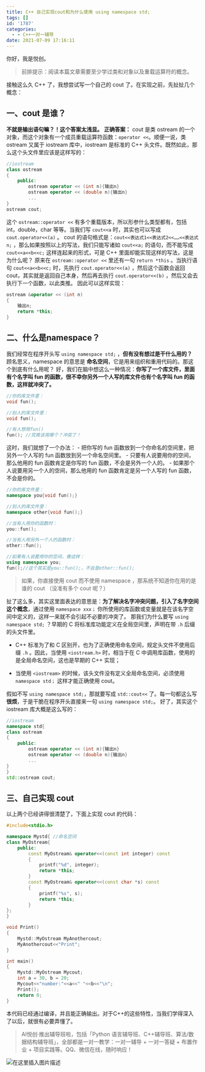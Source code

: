```yaml
---
title: C++ 自己实现cout和为什么使用 using namespace std;
tags: []
id: '1787'
categories:
  - - C++一对一辅导
date: 2021-07-09 17:16:11
---
```


你好，我是悦创。

> 前排提示：阅读本篇文章需要至少学过类和对象以及重载运算符的概念。

接触这么久 C++ 了，我想尝试写一个自己的 cout 了。在实现之前，先扯扯几个概念：

## 一、cout 是谁？

**不就是输出语句嘛？！这个答案太浅显。** **正确答案：** cout 是类 ostream 的一个对象，而这个对象有一个成员重载运算符函数：`operator <<`。顺便一说，类 ostream 又属于 iostream 库中，iostream 是标准的 C++ 头文件。既然如此，那么这个头文件里应该是这样写的：

```cpp
//iostream
class ostream
{
    public:
        ostream operator << (int n){输出n}
        ostream operator << (double n){输出n}
        ...
}
ostream cout;
```

这个 `ostream::operator <<` 有多个重载版本，所以形参什么类型都有，包括 int，double，char 等等。当我们写 `cout<<a` 时，其实也可以写成 `cout.operator<<(a)` 。 cout 的语句格式是：`cout<<表达式1<<表达式2<<……<<表达式n;` ，那么如果按照以上的写法，我们只能写诸如 `cout<<a;` 的语句，而不能写成 `cout<<a<<b<<c;` 这样连起来的形式，可是 C++ 里面却能实现这样的写法，这是为什么呢？ 原来在 `ostream::operator <<` 里还有一句 `return *this` 。当执行语句 `cout<<a<<b<<c;` 时，先执行 `cout.operator<<(a)` ，然后这个函数会返回 cout，其实就是返回自己本身，然后再去执行 `cout.operator<<(b)` ，然后又会去执行下一个函数，以此类推。 因此可以这样实现：

```cpp
ostream &operator << (int n)
{
    输出n;
    return *this;
}
```

## 二、什么是namespace？

我们经常在程序开头写 `using namespace std;` ，**但有没有想过是干什么用的？** 顾名思义，namespace 的意思是 **命名空间**，它是用来组织和重用代码的。那这个到底有什么用呢？ 好，我们在脑中想这么一种情况：**你写了一个库文件，里面有个名字叫 fun 的函数，很不幸你另外一个人写的库文件也有个名字叫 fun 的函数，这样就冲突了。**

```cpp
//你的库文件里：
void fun();

//别人的库文件里：
void fun();

//有人想用fun()
fun(); //究竟该用哪个？冲突了！
```

这时，我们就想了一个办法： - 把你写的 fun 函数放到一个你命名的空间里，把另外一个人写的 fun 函数放到另一个命名空间里。 - 只要有人说要用你的空间，那么他用的 fun 函数肯定是你写的 fun 函数，不会是另外一个人的。 - 如果那个人说要用另一个人的空间，那么他用的 fun 函数肯定是另一个人写的 fun 函数，不会是你的。

```cpp
//你的库文件里：
namespace you{void fun();}

//别人的库文件里：
namespace other{void fun();}

//当有人用你的函数时：
you::fun();

//当有人用另外一个人的函数时：
other::fun();

//如果有人说要用你的空间，像这样：
using namespace you;
fun();//这个其实是you::fun();，不会是other::fun();
```

> 如果，你直接使用 cout 而不使用 namespace ，那系统不知道你在用的是谁的 cout （没准有多个 cout 呢？）

扯了这么多，其实这里面表达的意思是：**为了解决名字冲突问题，引入了名字空间这个概念**，通过使用 `namespace xxx；` 你所使用的库函数或变量就是在该名字空间中定义的，这样一来就不会引起不必要的冲突了。 那我们为什么要写 `using namespace std;` ？早期的 C 将标准库功能定义在全局空间里，声明在带 `.h` 后缀的头文件里。

*   C++ 标准为了和 C 区别开，也为了正确使用命名空间，规定头文件不使用后缀 `.h` 。因此，当使用 `<iostream.h>` 时，相当于在 C 中调用库函数，使用的是全局命名空间，这也是早期的 C++ 实现；
    
*   当使用 `<iostream>` 的时候，该头文件没有定义全局命名空间，必须使用 `namespace std；` 这样才能正确使用 cout。
    

假如不写 `using namespace std;`，那就要写成 `std::cout<<` 了。每一句都这么写**很烦**，于是干脆在程序开头直接来一句 `using namespace std;`。 好了，其实这个 iostream 库大概是这么写的：

```cpp
//iostream
namespace std{
class ostream
{
    public:
        ostream operator << (int n){输出n}
        ostream operator << (double n){输出n}
        ...
}
}
std::ostream cout;
```

## 三、自己实现 cout

以上两个已经讲得很清楚了，下面上实现 cout 的代码：

```cpp
#include<stdio.h>

namespace Mystd{ //命名空间
class MyOstream{
    public:
        const MyOstream& operator<<(const int integer) const
        {
            printf("%d", integer);
            return *this;
        }
        const MyOstream& operator<<(const char *s) const
        {
            printf("%s", s);
            return *this;
        }
};
}

void Print()
{
    Mystd::MyOstream MyAnothercout;
    MyAnothercout<<"Print";
}

int main()
{
    Mystd::MyOstream Mycout;
    int a = 30, b = 20;
    Mycout<<"number:"<<a<<" "<<b<<"\n";
    Print();
    return 0;
}

```

本代码已经通过编译，并且能正确输出。对于C++的这些特性，当我们学得深入了以后，就很有必要弄懂了。

> AI悦创·推出辅导班啦，包括「Python 语言辅导班、C++辅导班、算法/数据结构辅导班」，全部都是一对一教学：一对一辅导 + 一对一答疑 + 布置作业 + 项目实践等。QQ、微信在线，随时响应！

![在这里插入图片描述](https://img-blog.csdnimg.cn/20210709171526142.png)